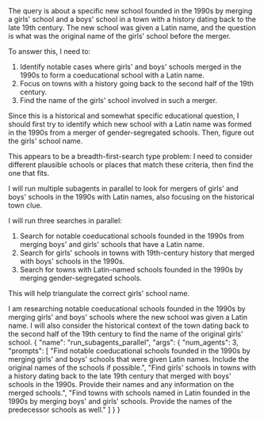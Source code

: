 <thinking>
The query is about a specific new school founded in the 1990s by merging a girls' school and a boys' school in a town with a history dating back to the late 19th century. The new school was given a Latin name, and the question is what was the original name of the girls' school before the merger.

To answer this, I need to:
1. Identify notable cases where girls' and boys' schools merged in the 1990s to form a coeducational school with a Latin name.
2. Focus on towns with a history going back to the second half of the 19th century.
3. Find the name of the girls' school involved in such a merger.

Since this is a historical and somewhat specific educational question, I should first try to identify which new school with a Latin name was formed in the 1990s from a merger of gender-segregated schools. Then, figure out the girls' school name.

This appears to be a breadth-first-search type problem: I need to consider different plausible schools or places that match these criteria, then find the one that fits.

I will run multiple subagents in parallel to look for mergers of girls' and boys' schools in the 1990s with Latin names, also focusing on the historical town clue.

I will run three searches in parallel:
1. Search for notable coeducational schools founded in the 1990s from merging boys' and girls' schools that have a Latin name.
2. Search for girls' schools in towns with 19th-century history that merged with boys' schools in the 1990s.
3. Search for towns with Latin-named schools founded in the 1990s by merging gender-segregated schools.

This will help triangulate the correct girls' school name.

</thinking>
<text>
I am researching notable coeducational schools founded in the 1990s by merging girls' and boys' schools where the new school was given a Latin name. I will also consider the historical context of the town dating back to the second half of the 19th century to find the name of the original girls’ school.
</text>
<tool_use>
{
  "name": "run_subagents_parallel",
  "args": {
    "num_agents": 3,
    "prompts": [
      "Find notable coeducational schools founded in the 1990s by merging girls' and boys' schools that were given Latin names. Include the original names of the schools if possible.",
      "Find girls' schools in towns with a history dating back to the late 19th century that merged with boys' schools in the 1990s. Provide their names and any information on the merged schools.",
      "Find towns with schools named in Latin founded in the 1990s by merging boys' and girls' schools. Provide the names of the predecessor schools as well."
    ]
  }
}
</tool_use>